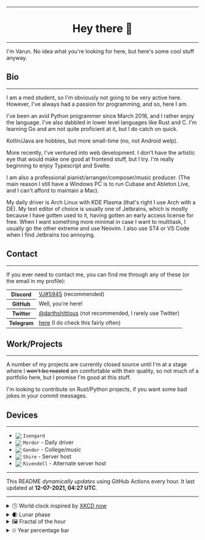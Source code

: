 ***

<h1 align="center">
Hey there 👋
</h1>

***

I'm Varun. No idea what you're looking for here, but here's some cool stuff anyway.

<h2>
Bio
</h2>

***

I am a med student, so I'm obviously not going to be very active here. However, I've always had a passion for programming, and so, here I am.

I've been an avid Python programmer since March 2016, and I rather enjoy the language. I've also dabbled in lower level languages like Rust and C.
I'm learning Go and am not quite proficient at it, but I do catch on quick.

Kotlin/Java are hobbies, but more small-time (no, not Android welp).

More recently, I've ventured into web development. I don't have the artistic eye that would make one good at frontend stuff, but I try.
I'm really beginning to enjoy Typescript and Svelte.

I am also a professional pianist/arranger/composer/music producer. (The main reason I still have a Windows PC is to run Cubase and Ableton Live, and I can't afford to maintain a Mac). 

My daily driver is Arch Linux with KDE Plasma (that's right I use Arch with a DE). My text editor of choice is usually one of Jetbrains, which is mostly because I have gotten used to it, having gotten an early access license for free.
When I want something more minimal in case I want to multitask, I usually go the other extreme and use Neovim. I also use ST4 or VS Code when I find Jetbrains too annoying.

<h2>
Contact
</h2>

***
If you ever need to contact me, you can find me through any of these (or the email in my profile):

<table>
<tr>
<th>
<strong>Discord</strong>
</th>
<td>
<a href="https://discord.com/users/411166117084528640">VJ#5945</a> (recommended)
</td>
</tr>
<tr>
<th>GitHub</th>
<td>Well, you're here!</td>
</tr>
<tr>
<th>Twitter</th>
<td><a href="https://twitter.com/darthshittious">@darthshittious</a> (not recommended, I rarely use Twitter)</td>
</tr>
<tr>
<th>Telegram</th>
<td><a href="https://t.me/extremely_slim_shady">here</a> (I do check this fairly often)</td></tr>
</table>

<h2>Work/Projects</h2>

***
A number of my projects are currently closed source until I'm at a stage where I
~~won't be roasted~~ am comfortable with their quality, so not much of a portfolio here,
but I promise I'm good at this stuff.

I'm looking to contribute on Rust/Python projects, if you want some bad jokes in your commit messages.

<h2>Devices</h2>

***

<!-- Styles are ignored in README rendering on GitHub profile but work on GitHub Pages -->
- <img src="https://api.iconify.design/simple-icons:android.svg?color=%2330d780" width="18" style="vertical-align: middle"> `Isengard`
- <img src="https://api.iconify.design/simple-icons:archlinux.svg?color=%23168eca" width="18" style="vertical-align: middle"> `Mordor` - Daily driver
- <img src="https://api.iconify.design/simple-icons:windows.svg?color=%2300a8e8" width="18" style="vertical-align: middle"> `Gondor` - College/music
- <img src="https://api.iconify.design/simple-icons:ubuntu.svg?color=%23d64613" width="18" style="vertical-align: middle"> `Shire` - Server host
- <img src="https://api.iconify.design/simple-icons:ubuntu.svg?color=%23d64613" width="18" style="vertical-align: middle"> `Rivendell` - Alternate server host

***

This README *dynamically updates* using GitHub Actions every hour.
It last updated at **12-07-2021, 04:27 UTC**.

***

<details>
<summary>🕓 World clock inspired by <a href="https://xkcd.com/now">XKCD now</a></summary>

> <img src="generated/now.png" width="512">

</details>
<details>
<summary>🌒 Lunar phase</summary>

The moon is approximately 11.50% through its phase (Waxing Crescent).

</details>
<details>
<summary>&#x1f5bc; Fractal of the hour</summary>

> <img src="generated/fractal.png" width="512">

</details>
<details>
<summary>&#x23f2; Year percentage bar</summary>
<pre><code>2021 [██████████▁▁▁▁▁▁▁▁▁▁] 52.65%</code></pre>
</details>
